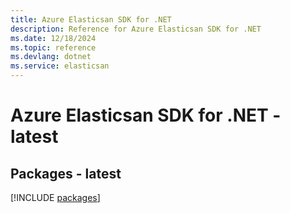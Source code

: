 ```yaml
---
title: Azure Elasticsan SDK for .NET
description: Reference for Azure Elasticsan SDK for .NET
ms.date: 12/18/2024
ms.topic: reference
ms.devlang: dotnet
ms.service: elasticsan
---
```

# Azure Elasticsan SDK for .NET - latest
## Packages - latest
[!INCLUDE [packages](elasticsan-index.md)]